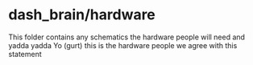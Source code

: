 # dash_brain/hardware
This folder contains any schematics the hardware people will need and yadda yadda
Yo (gurt) this is the hardware people we agree with this statement
